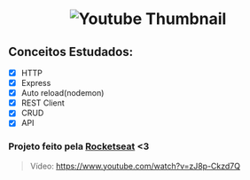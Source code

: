 <h1 name="Youtube Thumbnail" align="center">
   <img alt="Youtube Thumbnail" src="https://i.ytimg.com/vi/zJ8p-Ckzd7Q/hq720.jpg?sqp=-oaymwEcCNAFEJQDSFXyq4qpAw4IARUAAIhCGAFwAcABBg==&rs=AOn4CLBLotT4FY72-305MksGCr8CPZUcTA"/>
</h1>

## Conceitos Estudados:
- [x] HTTP
- [x] Express
- [x] Auto reload(nodemon)
- [x] REST Client
- [x] CRUD
- [x] API

<h3>
   Projeto feito pela <strong><a href="https://www.rocketseat.com.br/" target="_blank">Rocketseat</a></strong> <3 
</h3>

> Vídeo: https://www.youtube.com/watch?v=zJ8p-Ckzd7Q